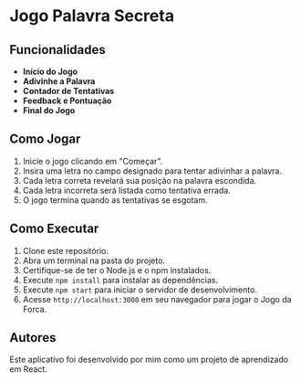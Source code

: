 # Jogo Palavra Secreta

## Funcionalidades

- **Início do Jogo**
- **Adivinhe a Palavra**
- **Contador de Tentativas**
- **Feedback e Pontuação**
- **Final do Jogo**

## Como Jogar

1. Inicie o jogo clicando em "Começar".
2. Insira uma letra no campo designado para tentar adivinhar a palavra.
3. Cada letra correta revelará sua posição na palavra escondida.
4. Cada letra incorreta será listada como tentativa errada.
5. O jogo termina quando as tentativas se esgotam.

## Como Executar

1. Clone este repositório.
2. Abra um terminal na pasta do projeto.
3. Certifique-se de ter o Node.js e o npm instalados.
4. Execute `npm install` para instalar as dependências.
5. Execute `npm start` para iniciar o servidor de desenvolvimento.
6. Acesse `http://localhost:3000` em seu navegador para jogar o Jogo da Forca.

## Autores

Este aplicativo foi desenvolvido por mim como um projeto de aprendizado em React.

